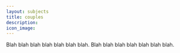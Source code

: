 ```yaml
---
layout: subjects
title: couples
description: 
icon_image:
---
```

Blah blah blah blah blah blah blah. Blah blah blah blah blah blah blah.